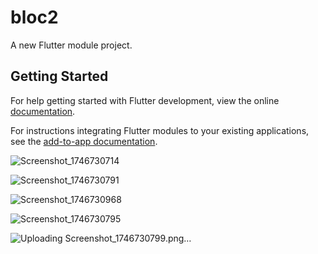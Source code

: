 # bloc2

A new Flutter module project.

## Getting Started

For help getting started with Flutter development, view the online
[documentation](https://flutter.dev/).

For instructions integrating Flutter modules to your existing applications,
see the [add-to-app documentation](https://flutter.dev/docs/development/add-to-app).

![Screenshot_1746730714](https://github.com/user-attachments/assets/bf60c728-ea03-44c9-af49-069cb2f779ff)

![Screenshot_1746730791](https://github.com/user-attachments/assets/b997179b-d127-45c1-afa2-f2784464d0ce)

![Screenshot_1746730968](https://github.com/user-attachments/assets/803b60c6-3dc9-430d-bc0c-4f862ebd5042)

![Screenshot_1746730795](https://github.com/user-attachments/assets/3dc02990-852a-4506-a546-41f7919be5b4)

![Uploading Screenshot_1746730799.png…]()
